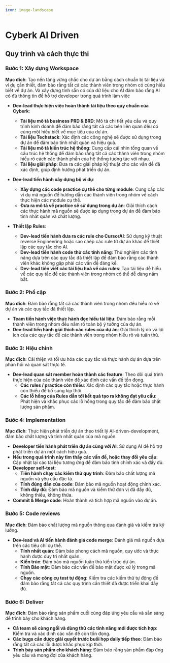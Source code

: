 ```yaml
---
icon: image-landscape
---
```


# Cyberk AI Driven

## Quy trình và cách thực thi

### Bước 1: Xây dựng Workspace

**Mục đích**: Tạo nền tảng vững chắc cho dự án bằng cách chuẩn bị tài liệu và ví dụ cần thiết, đảm bảo rằng tất cả các thành viên trong nhóm có cùng hiểu biết về dự án. Và xây dựng tính sẵn có của dữ liệu cho AI đảm bảo rằng AI có đủ thông tin để hỗ trợ developer trong quá trình làm việc 

- **Dev-lead thực hiện việc hoàn thành tài liệu theo quy chuẩn của Cyberk**:
  - **Tài liệu mô tả business PRD & BRD**: Mô tả chi tiết yêu cầu và quy trình kinh doanh để đảm bảo rằng tất cả các bên liên quan đều có cùng một hiểu biết về mục tiêu của dự án.
  - **Tài liệu Techstack**: Xác định các công nghệ sẽ được sử dụng trong dự án để đảm bảo tính nhất quán và hiệu quả.
  - **Tài liệu mô tả kiến trúc hệ thống**: Cung cấp cái nhìn tổng quan về cấu trúc hệ thống để đảm bảo rằng tất cả các thành viên trong nhóm hiểu rõ cách các thành phần của hệ thống tương tác với nhau.
  - **Tài liệu giải pháp**: Đưa ra các giải pháp kỹ thuật cho các vấn đề đã xác định, giúp định hướng phát triển dự án.

- **Dev-lead tiến hành xây dựng bộ ví dụ**:
  - **Xây dựng các code practice cụ thể cho từng module**: Cung cấp các ví dụ mã nguồn để hướng dẫn các thành viên trong nhóm về cách thực hiện các module cụ thể.
  - **Đưa ra mô tả về practice sẽ sử dụng trong dự án**: Giải thích cách các thực hành mã nguồn sẽ được áp dụng trong dự án để đảm bảo tính nhất quán và chất lượng.

- **Thiết lập Rules**:
  - **Dev-lead tiến hành đưa ra các rule cho CursorAI**: Sử dụng kỹ thuật reverse Engineering hoặc sao chép các rule từ dự án khác để thiết lập các quy tắc cho AI.
  - **Dev-lead tiến hành code thử các tính năng**: Thử nghiệm các tính năng dựa trên các quy tắc đã thiết lập để đảm bảo rằng các thành viên khác không gặp phải các vấn đề đáng kể.
  - **Dev-lead tiến viết các tài liệu hoá về các rules**: Tạo tài liệu dễ hiểu về các quy tắc để các thành viên trong nhóm có thể dễ dàng nắm bắt.

### Bước 2: Phổ cập

**Mục đích**: Đảm bảo rằng tất cả các thành viên trong nhóm đều hiểu rõ về dự án và các quy tắc đã thiết lập.

- **Team tiến hành việc thực hành đọc hiểu tài liệu**: Đảm bảo rằng mỗi thành viên trong nhóm đều nắm rõ toàn bộ ý tưởng của dự án.
- **Dev-lead tiến hành giải thích các rules của dự án**: Giải thích lý do và lợi ích của các quy tắc để các thành viên trong nhóm hiểu rõ và tuân thủ.

### Bước 3: Hiệu chỉnh

**Mục đích**: Cải thiện và tối ưu hóa các quy tắc và thực hành dự án dựa trên phản hồi và quan sát thực tế.

- **Dev-lead quan sát member hoàn thành các feature**: Theo dõi quá trình thực hiện của các thành viên để xác định các vấn đề tồn đọng.
  - **Các rules / practice còn thiếu**: Xác định các quy tắc hoặc thực hành còn thiếu để bổ sung kịp thời.
  - **Các lỗ hổng của Rules dẫn tới kết quả tạo ra không đạt yêu cầu**: Phát hiện và khắc phục các lỗ hổng trong quy tắc để đảm bảo chất lượng sản phẩm.

### Bước 4: Implementation

**Mục đích**: Thực hiện phát triển dự án theo triết lý AI-driven-development, đảm bảo chất lượng và tính nhất quán của mã nguồn.

- **Developer tiến hành phát triển dự án cùng với AI**: Sử dụng AI để hỗ trợ phát triển dự án một cách hiệu quả.
- **Nếu trong quá trình này tìm thấy các vấn đề, hoặc thay đổi yêu cầu**: Cập nhật lại các tài liệu tương ứng để đảm bảo tính chính xác và đầy đủ.
- **Developer self-test**:
  - **Tiến hành chạy các kiểm thử quy trình**: Đảm bảo chất lượng mã nguồn và yêu cầu đặc tả.
  - **Tính đúng đắn của code**: Đảm bảo mã nguồn hoạt động chính xác.
  - **Tính đầy đủ**: Đảm bảo mã nguồn và kiểm thử đơn vị đã đầy đủ, không thiếu, không thừa.
- **Commit & Merge code**: Hoàn thành và tích hợp mã nguồn vào dự án.

### Bước 5: Code reviews

**Mục đích**: Đảm bảo chất lượng mã nguồn thông qua đánh giá và kiểm tra kỹ lưỡng.

- **Dev-lead và AI tiến hành đánh giá code merge**: Đánh giá mã nguồn dựa trên các tiêu chí cụ thể.
  - **Tính nhất quán**: Đảm bảo phong cách mã nguồn, quy ước và thực hành được duy trì nhất quán.
  - **Kiến trúc**: Đảm bảo mã nguồn tuân thủ kiến trúc dự án.
  - **Tính Bảo mật**: Đảm bảo các vấn đề bảo mật được xử lý trong mã nguồn.
  - **Chạy các công cụ test tự động**: Kiểm tra các kiểm thử tự động để đảm bảo rằng tất cả các quy trình cần thiết đã được triển khai đầy đủ.

### Bước 6: Deliver

**Mục đích**: Đảm bảo rằng sản phẩm cuối cùng đáp ứng yêu cầu và sẵn sàng để trình bày cho khách hàng.

- **Cả team sẽ cùng ngồi và dùng thử các tính năng mới được tích hợp**: Kiểm tra và xác định các vấn đề còn tồn đọng.
- **Các bugs cần được giải quyết trước buổi họp daily tiếp theo**: Đảm bảo rằng tất cả các lỗi được khắc phục kịp thời.
- **Trình bày sản phẩm cho khách hàng**: Đảm bảo rằng sản phẩm đáp ứng yêu cầu và mong đợi của khách hàng.

